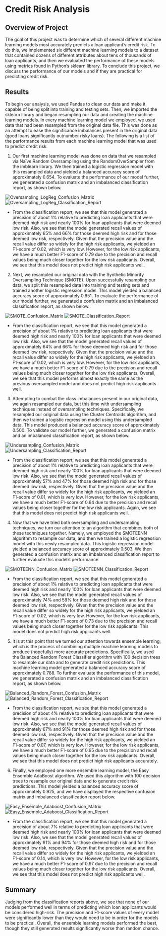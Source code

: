 
# Credit Risk Analysis

## Overview of Project
The goal of this project was to determine which of several different machine learning models most accurately predicts a loan applicant’s credit risk.  To do this, we implemented six different machine learning models to a dataset that contained dozens of different attributes about tens of thousands of loan applicants, and then we evaluated the performance of these models using metrics found in Python’s sklearn library.  To conclude this project, we discuss the performance of our models and if they are practical for predicting credit risk.

## Results
To begin our analysis, we used Pandas to clean our data and make it capable of being split into training and testing sets.  Then, we imported the sklearn library and began resampling our data and creating the machine learning models.  In every machine learning model we employed, we used data that had been resampled from the original data file.  This was done as an attempt to ease the significance imbalances present in the original data (good loans significantly outnumber risky loans).  The following is a list of the performance results from each machine learning model that was used to predict credit risk:

1. Our first machine learning model was done on data that we resampled via Naïve Random Oversampling using the RandomOverSampler from the imblearn library.  We then trained a logistic regression model with this resampled data and yielded a balanced accuracy score of approximately 0.654.  To evaluate the performance of our model further, we generated a confusion matrix and an imbalanced classification report, as shown below.

![Oversampling_LogReg_Confusion_Matrix](https://user-images.githubusercontent.com/115128743/221449443-7cac3234-d6f5-4622-8e3a-006a4172faee.png)
![Oversampling_LogReg_Classification_Report](https://user-images.githubusercontent.com/115128743/221449453-6a8399fe-33b4-4ab9-b9e1-81986af8ddb9.png)


* From the classification report, we see that this model generated a precision of about 1% relative to predicting loan applicants that were deemed high risk and nearly 100% for loan applicants that were deemed low risk.  Also, we see that the model generated recall values of approximately 65% and 66% for those deemed high risk and for those deemed low risk, respectively.  Given that the precision value and the recall value differ so widely for the high risk applicants, we yielded an F1-score of 0.02, which is very low.  However, for the low risk applicants, we have a much better F1-score of 0.79 due to the precision and recall values being much closer together for the low risk applicants.  Overall, we see that this model does not predict high risk applicants well.  



2. Next, we resampled our original data with the Synthetic Minority Oversampling Technique (SMOTE).  Upon successfully resampling our data, we split this resampled data into training and testing sets and trained another logistic regression model.  This model yielded a balanced accuracy score of approximately 0.651.  To evaluate the performance of our model further, we generated a confusion matrix and an imbalanced classification report, as shown below.

![SMOTE_Confusion_Matrix](https://user-images.githubusercontent.com/115128743/221450003-5b618139-1b0c-496f-82ab-ac5078d82225.png)
![SMOTE_Classification_Report](https://user-images.githubusercontent.com/115128743/221450014-a9b13557-992a-421c-9079-978d692c8666.png)


* From the classification report, we see that this model generated a precision of about 1% relative to predicting loan applicants that were deemed high risk and nearly 100% for loan applicants that were deemed low risk.  Also, we see that the model generated recall values of approximately 64% and 66% for those deemed high risk and for those deemed low risk, respectively.  Given that the precision value and the recall value differ so widely for the high risk applicants, we yielded an F1-score of 0.02, which is very low.  However, for the low risk applicants, we have a much better F1-score of 0.79 due to the precision and recall values being much closer together for the low risk applicants.  Overall, we see that this model performs almost exactly the same as the previous oversampled model and does not predict high risk applicants well.  



3. Attempting to combat the class imbalances present in our original data, we again resampled our data, but this time with undersampling techniques instead of oversampling techniques.  Specifically, we resampled our original data using the Cluster Centroids algorithm, and then we trained a logistic regression model using this undersampled data.  This model produced a balanced accuracy score of approximately 0.500.  To validate our model further, we generated a confusion matrix and an imbalanced classification report, as shown below.

![Undersampling_Confusion_Matrix](https://user-images.githubusercontent.com/115128743/221450028-4f6e9eec-50b9-4749-b7a6-519e0f94e5bf.png)
![Undersampling_Classification_Report](https://user-images.githubusercontent.com/115128743/221450041-835f8de9-edf5-4ef7-8fdd-7659c2b503c1.png)


* From the classification report, we see that this model generated a precision of about 1% relative to predicting loan applicants that were deemed high risk and nearly 100% for loan applicants that were deemed low risk.  Also, we see that the model generated recall values of approximately 57% and 47% for those deemed high risk and for those deemed low risk, respectively.  Given that the precision value and the recall value differ so widely for the high risk applicants, we yielded an F1-score of 0.01, which is very low.  However, for the low risk applicants, we have a much better F1-score of 0.64 due to the precision and recall values being closer together for the low risk applicants.  Again, we see that this model does not predict high risk applicants well.  



4. Now that we have tried both oversampling and undersampling techniques, we turn our attention to an algorithm that combines both of these techniques together.  Namely, we employed the SMOTEENN algorithm to resample our data, and then we trained a logistic regression model with this newly resampled data.  This logistic regression model yielded a balanced accuracy score of approximately 0.503.  We then generated a confusion matrix and an imbalanced classification report to further evaluate this model’s performance.  

![SMOTEENN_Confusion_Matrix](https://user-images.githubusercontent.com/115128743/221450049-92252a17-3776-445b-aa0b-5de77e416385.png)
![SMOTEENN_Classification_Report](https://user-images.githubusercontent.com/115128743/221450060-afb0504a-8563-445c-b41f-44fabf917530.png)


* From the classification report, we see that this model generated a precision of about 1% relative to predicting loan applicants that were deemed high risk and nearly 100% for loan applicants that were deemed low risk.  Also, we see that the model generated recall values of approximately 74% and 58% for those deemed high risk and for those deemed low risk, respectively.  Given that the precision value and the recall value differ so widely for the high risk applicants, we yielded an F1-score of 0.02, which is very low.  However, for the low risk applicants, we have a much better F1-score of 0.73 due to the precision and recall values being much closer together for the low risk applicants.  This model does not predict high risk applicants well.  



5. It is at this point that we turned our attention towards ensemble learning, which is the process of combining multiple machine learning models to produce (hopefully) more accurate predictions.  Specifically, we used the Balanced Random Forest Classifier algorithm with 100 decision trees to resample our data and to generate credit risk predictions.  This machine learning model generated a balanced accuracy score of approximately 0.788.  To further evaluate the performance of this model, we generated a confusion matrix and an imbalanced classification report, as shown below.

![Balanced_Random_Forest_Confusion_Matrix](https://user-images.githubusercontent.com/115128743/221450085-a1121f03-1ad2-4e78-964e-5178836d7ab4.png)
![Balanced_Random_Forest_Classification_Report](https://user-images.githubusercontent.com/115128743/221450091-0e6e4610-dcb7-4c2c-a19a-4de92cdbf1db.png)


* From the classification report, we see that this model generated a precision of about 4% relative to predicting loan applicants that were deemed high risk and nearly 100% for loan applicants that were deemed low risk.  Also, we see that the model generated recall values of approximately 67% and 91% for those deemed high risk and for those deemed low risk, respectively.  Given that the precision value and the recall value differ so widely for the high risk applicants, we yielded an F1-score of 0.07, which is very low.  However, for the low risk applicants, we have a much better F1-score of 0.95 due to the precision and recall values being much closer together for the low risk applicants.  Overall, we see that this model does not predict high risk applicants accurately.  



6. Finally, we employed one more ensemble learning model, the Easy Ensemble AdaBoost algorithm.  We used this algorithm with 100 decision trees to resample our original data and to generate credit risk predictions.  This model yielded a balanced accuracy score of approximately 0.925, and we have displayed the respective confusion matrix and imbalanced classification report below.

![Easy_Ensemble_Adaboost_Confusion_Matrix](https://user-images.githubusercontent.com/115128743/221450099-4e8d2d60-cd98-4dec-a420-bfdb68b417c1.png)
![Easy_Ensemble_Adaboost_Classification_Report](https://user-images.githubusercontent.com/115128743/221450115-57002aff-d501-4471-a7c1-69d76896dba5.png)


* From the classification report, we see that this model generated a precision of about 7% relative to predicting loan applicants that were deemed high risk and nearly 100% for loan applicants that were deemed low risk.  Also, we see that the model generated recall values of approximately 91% and 94% for those deemed high risk and for those deemed low risk, respectively.  Given that the precision value and the recall value differ so widely for the high risk applicants, we yielded an F1-score of 0.14, which is very low.  However, for the low risk applicants, we have a much better F1-score of 0.97 due to the precision and recall values being much closer together for the low risk applicants.  Overall, we see that this model does not predict high risk applicants well.  

## Summary
Judging from the classification reports above, we see that none of our models performed well in terms of predicting which loan applicants would be considered high-risk.  The precision and F1-score values of every model were significantly lower than they would need to be in order for the models to be practical.    Overall, the ensemble learning models performed the best, though they still generated results significantly worse than random chance.
